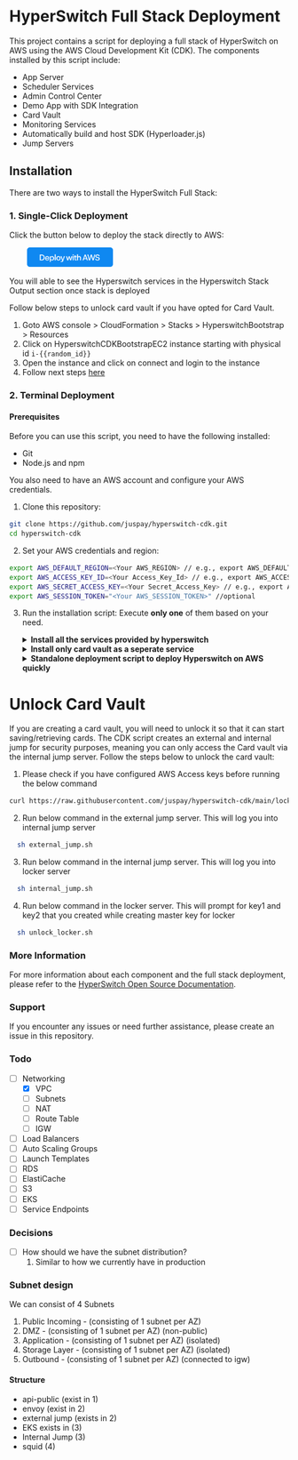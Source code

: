 # HyperSwitch Full Stack Deployment

This project contains a script for deploying a full stack of HyperSwitch on AWS using the AWS Cloud Development Kit (CDK). The components installed by this script include:

- App Server
- Scheduler Services
- Admin Control Center
- Demo App with SDK Integration
- Card Vault
- Monitoring Services
- Automatically build and host SDK (Hyperloader.js)
- Jump Servers

## Installation

There are two ways to install the HyperSwitch Full Stack:

### 1. Single-Click Deployment

Click the button below to deploy the stack directly to AWS:

&emsp;&emsp; <a href="https://console.aws.amazon.com/cloudformation/home?#/stacks/new?stackName=HyperswitchBootstrap&templateURL=https://hyperswitch-synth.s3.eu-central-1.amazonaws.com/production.yaml"><img src="./images/aws_button.png" height="35"></a>

You will able to see the Hyperswitch services in the Hyperswitch Stack Output section once stack is deployed

Follow below steps to unlock card vault if you have opted for Card Vault.

1. Goto AWS console > CloudFormation > Stacks > HyperswitchBootstrap > Resources
2. Click on HyperswitchCDKBootstrapEC2 instance starting with physical id `i-{{random_id}}`
3. Open the instance and click on connect and login to the instance
4. Follow next steps [here](#card_vault)

### 2. Terminal Deployment

#### Prerequisites

Before you can use this script, you need to have the following installed:

- Git
- Node.js and npm

You also need to have an AWS account and configure your AWS credentials.

1. Clone this repository:

```bash
git clone https://github.com/juspay/hyperswitch-cdk.git
cd hyperswitch-cdk
```

2. Set your AWS credentials and region:

```bash
export AWS_DEFAULT_REGION=<Your AWS_REGION> // e.g., export AWS_DEFAULT_REGION=us-east-2
export AWS_ACCESS_KEY_ID=<Your Access_Key_Id> // e.g., export AWS_ACCESS_KEY_ID=AKIAIOSFODNN7EXAMPLE
export AWS_SECRET_ACCESS_KEY=<Your Secret_Access_Key> // e.g., export AWS_SECRET_ACCESS_KEY=wJalrXUtnFEMI/K7MDENG/bPxRfiCYEXAMPLEKEY
export AWS_SESSION_TOKEN="<Your AWS_SESSION_TOKEN>" //optional
```

3. Run the installation script:
    Execute <b>only one</b> of them based on your need.

    <details>
      <summary><b>Install all the services provided by hyperswitch</b></summary>
      <pre>sh install.sh</pre>
    </details>
    <details>
      <summary><b>Install only card vault as a seperate service</b></summary>
      <pre>sh install-locker.sh</pre>
    </details>
    <details>
      <summary><b>Standalone deployment script to deploy Hyperswitch on AWS quickly</b></summary>
      <pre>curl https://raw.githubusercontent.com/juspay/hyperswitch/main/aws/hyperswitch_aws_setup.sh | bash</pre>
  </details>


# <a name="card_vault"></a>Unlock Card Vault

If you are creating a card vault, you will need to unlock it so that it can start saving/retrieving cards. The CDK script creates an external and internal jump for security purposes, meaning you can only access the Card vault via the internal jump server. Follow the steps below to unlock the card vault:

1. Please check if you have configured AWS Access keys before running the below command

```bash
curl https://raw.githubusercontent.com/juspay/hyperswitch-cdk/main/locker.sh | bash
```

2. Run below command in the external jump server. This will log you into internal jump server

```bash
  sh external_jump.sh
```

3. Run below command in the internal jump server. This will log you into locker server

```bash
  sh internal_jump.sh
```

4. Run below command in the locker server. This will prompt for key1 and key2 that you created while creating master key for locker

```bash
  sh unlock_locker.sh
```

### More Information

For more information about each component and the full stack deployment, please refer to the [HyperSwitch Open Source Documentation](https://opensource.hyperswitch.io/hyperswitch-open-source/deploy-hyperswitch-on-aws/deploy-app-server/full-stack-deployment).

### Support

If you encounter any issues or need further assistance, please create an issue in this repository.

### Todo

- [ ] Networking
  - [x] VPC
  - [ ] Subnets
  - [ ] NAT
  - [ ] Route Table
  - [ ] IGW
- [ ] Load Balancers
- [ ] Auto Scaling Groups
- [ ] Launch Templates
- [ ] RDS
- [ ] ElastiCache
- [ ] S3
- [ ] EKS
- [ ] Service Endpoints

### Decisions

- [ ] How should we have the subnet distribution?
  1. Similar to how we currently have in production

### Subnet design

We can consist of 4 Subnets

1. Public Incoming - (consisting of 1 subnet per AZ)
2. DMZ - (consisting of 1 subnet per AZ) (non-public)
3. Application - (consisting of 1 subnet per AZ) (isolated)
4. Storage Layer - (consisting of 1 subnet per AZ) (isolated)
5. Outbound - (consisting of 1 subnet per AZ) (connected to igw)

#### Structure

- api-public (exist in 1)
- envoy (exist in 2)
- external jump (exists in 2)
- EKS exists in (3)
- Internal Jump (3)
- squid (4)
